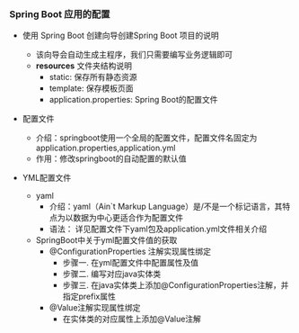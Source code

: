 ### Spring Boot 应用的配置

+ 使用 Spring Boot 创建向导创建Spring Boot 项目的说明
    + 该向导会自动生成主程序，我们只需要编写业务逻辑即可
    + **resources** 文件夹结构说明
        + static: 保存所有静态资源
        + template: 保存模板页面
        + application.properties: Spring Boot的配置文件

+ 配置文件
    + 介绍：springboot使用一个全局的配置文件，配置文件名固定为application.properties,application.yml
    + 作用：修改springboot的自动配置的默认值

+ YML配置文件
    + yaml
        + 介绍：yaml（Ain`t Markup Language）是/不是一个标记语言，其特点为以数据为中心更适合作为配置文件
        + 语法： 详见配置文件下yaml包及application.yml文件相关介绍
    + SpringBoot中关于yml配置文件值的获取
        + @ConfigurationProperties   注解实现属性绑定
            + 步骤一. 在yml配置文件中配置属性及值
            + 步骤二. 编写对应java实体类
            + 步骤三. 在java实体类上添加@ConfigurationProperties注解，并指定prefix属性
        + @Value注解实现属性绑定    
            + 在实体类的对应属性上添加@Value注解